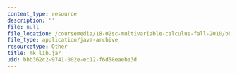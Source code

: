 ```yaml
---
content_type: resource
description: ''
file: null
file_location: /coursemedia/18-02sc-multivariable-calculus-fall-2010/bbb362c29741002eec12f6d58eaebe3d_mk_lib.jar
file_type: application/java-archive
resourcetype: Other
title: mk_lib.jar
uid: bbb362c2-9741-002e-ec12-f6d58eaebe3d
---
```


